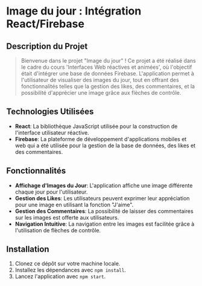 # Image du jour : Intégration React/Firebase

## Description du Projet

>Bienvenue dans le projet "Image du jour" ! Ce projet a été réalisé dans le cadre du cours 'Interfaces Web réactives et animées', où l'objectif était d'intégrer une base de données Firebase. L'application permet à l'utilisateur de visualiser des images du jour, tout en offrant des fonctionnalités telles que la gestion des likes, des commentaires, et la possibilité d'apprécier une image grâce aux flèches de contrôle.

## Technologies Utilisées

- **React**: La bibliothèque JavaScript utilisée pour la construction de l'interface utilisateur réactive.
- **Firebase**: La plateforme de développement d'applications mobiles et web qui a été utilisée pour la gestion de la base de données, des likes et des commentaires.

## Fonctionnalités

- **Affichage d'Images du Jour**: L'application affiche une image différente chaque jour pour l'utilisateur.
- **Gestion des Likes**: Les utilisateurs peuvent exprimer leur appréciation pour une image en utilisant la fonction "J'aime".
- **Gestion des Commentaires**: La possibilité de laisser des commentaires sur les images est offerte aux utilisateurs.
- **Navigation Intuitive**: La navigation entre les images est facilitée grâce à l'utilisation de flèches de contrôle.

## Installation

1. Clonez ce dépôt sur votre machine locale.
2. Installez les dépendances avec `npm install`.
3. Lancez l'application avec `npm start`.
